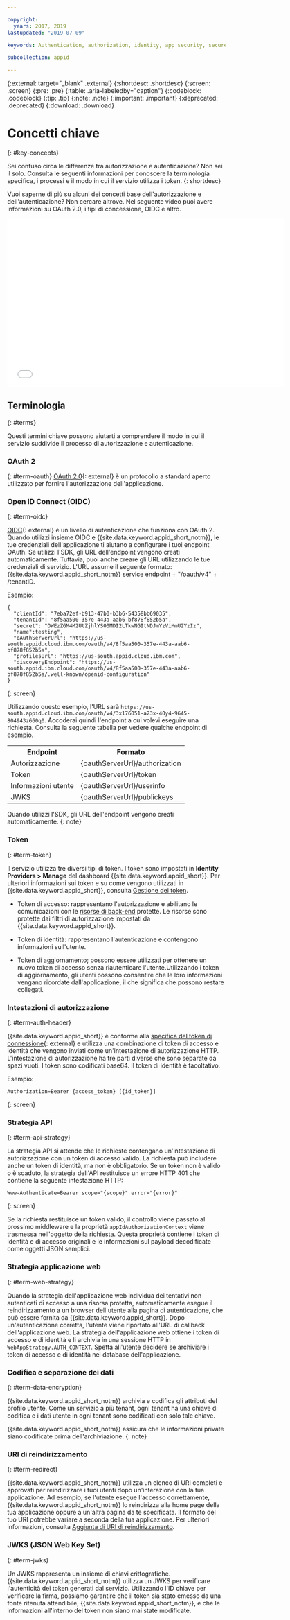 ```yaml
---

copyright:
  years: 2017, 2019
lastupdated: "2019-07-09"

keywords: Authentication, authorization, identity, app security, secure, access, tokens

subcollection: appid

---
```


{:external: target="_blank" .external}
{:shortdesc: .shortdesc}
{:screen: .screen}
{:pre: .pre}
{:table: .aria-labeledby="caption"}
{:codeblock: .codeblock}
{:tip: .tip}
{:note: .note}
{:important: .important}
{:deprecated: .deprecated}
{:download: .download}

# Concetti chiave
{: #key-concepts}

Sei confuso circa le differenze tra autorizzazione e autenticazione? Non sei il solo. Consulta le seguenti informazioni per conoscere la terminologia specifica, i processi e il modo in cui il servizio utilizza i token.
{: shortdesc}

Vuoi saperne di più su alcuni dei concetti base dell'autorizzazione e dell'autenticazione? Non cercare altrove. Nel seguente video puoi avere informazioni su OAuth 2.0, i tipi di concessione, OIDC e altro.

<iframe class="embed-responsive-item" id="about-appid-basics" title="Informazioni su {{site.data.keyword.appid_short_notm}}" type="text/html" width="640" height="390" src="//www.youtube.com/embed/ndlk-ZhKGXM?rel=0" frameborder="0" webkitallowfullscreen mozallowfullscreen allowfullscreen> </iframe>


## Terminologia
{: #terms}

Questi termini chiave possono aiutarti a comprendere il modo in cui il servizio suddivide il processo di autorizzazione e autenticazione.

### OAuth 2
{: #term-oauth}
[OAuth 2.0](https://tools.ietf.org/html/rfc6749){: external} è un protocollo a standard aperto utilizzato per fornire l'autorizzazione dell'applicazione.


### Open ID Connect (OIDC)
{: #term-oidc}

[OIDC](https://openid.net/developers/specs/){: external} è un livello di autenticazione che funziona con OAuth 2. Quando utilizzi insieme OIDC e {{site.data.keyword.appid_short_notm}}, le tue credenziali dell'applicazione ti aiutano a configurare i tuoi endpoint OAuth. Se utilizzi l'SDK, gli URL dell'endpoint vengono creati automaticamente. Tuttavia, puoi anche creare gli URL utilizzando le tue credenziali di servizio. L'URL assume il seguente formato: {{site.data.keyword.appid_short_notm}} service endpoint + "/oauth/v4" + /tenantID.

Esempio:

```
{
  "clientId": "7eba72ef-b913-47b0-b3b6-54358bb69035",
  "tenantId": "8f5aa500-357e-443a-aab6-bf878f852b5a",
  "secret": "OWEzZGM4M2UtZjhlYS00MDI2LTkwNGItNDJmYzViMmU2YzIz",
  "name":testing",
  "oAuthServerUrl": "https://us-south.appid.cloud.ibm.com/oauth/v4/8f5aa500-357e-443a-aab6-bf878f852b5a",
  "profilesUrl": "https://us-south.appid.cloud.ibm.com",
  "discoveryEndpoint": "https://us-south.appid.ibm.cloud.com/oauth/v4/8f5aa500-357e-443a-aab6-bf878f852b5a/.well-known/openid-configuration"
}
```
{: screen}

Utilizzando questo esempio, l'URL sarà `https://us-south.appid.cloud.ibm.com/oauth/v4/3x176051-a23x-40y4-9645-804943z660q0`. Accoderai quindi l'endpoint a cui volevi eseguire una richiesta. Consulta la seguente tabella per vedere qualche endpoint di esempio.

<table>
  <tr>
    <th>Endpoint</th>
    <th>Formato</th>
  </tr>
  <tr>
    <td>Autorizzazione</td>
    <td>{oauthServerUrl}/authorization</td>
  </tr>
  <tr>
    <td>Token</td>
    <td>{oauthServerUrl}/token</td>
  </tr>
  <tr>
    <td>Informazioni utente</td>
    <td>{oauthServerUrl}/userinfo</td>
  </tr>
  <tr>
    <td>JWKS</td>
    <td>{oauthServerUrl}/publickeys</td>
  </tr>
</table>

Quando utilizzi l'SDK, gli URL dell'endpoint vengono creati automaticamente.
{: note}

### Token
{: #term-token}

Il servizio utilizza tre diversi tipi di token. I token sono impostati in **Identity Providers > Manage** del dashboard {{site.data.keyword.appid_short}}. Per ulteriori informazioni sui token e su come vengono utilizzati in {{site.data.keyword.appid_short}}, consulta [Gestione dei token](/docs/services/appid?topic=appid-tokens).

* Token di accesso: rappresentano l'autorizzazione e abilitano le comunicazioni con le [risorse di back-end](/docs/services/appid?topic=appid-backend) protette. Le risorse sono protette dai filtri di autorizzazione impostati da {{site.data.keyword.appid_short}}.

* Token di identità: rappresentano l'autenticazione e contengono informazioni sull'utente.

* Token di aggiornamento; possono essere utilizzati per ottenere un nuovo token di accesso senza riautenticare l'utente.Utilizzando i token di aggiornamento, gli utenti possono consentire che le loro informazioni vengano ricordate dall'applicazione, il che significa che possono restare collegati. 

### Intestazioni di autorizzazione
{: #term-auth-header}

{{site.data.keyword.appid_short}} è conforme alla [specifica del token di connessione](https://tools.ietf.org/html/rfc6750){: external} e utilizza una combinazione di token di accesso e identità che vengono inviati come un'intestazione di autorizzazione HTTP. L'intestazione di autorizzazione ha tre parti diverse che sono separate da spazi vuoti. I token sono codificati base64. Il token di identità è facoltativo.

Esempio:

```
Authorization=Bearer {access_token} [{id_token}]
```
{: screen}


### Strategia API
{: #term-api-strategy}

La strategia API si attende che le richieste contengano un'intestazione di autorizzazione con un token di accesso valido. La richiesta può includere anche un token di identità, ma non è obbligatorio. Se un token non è valido o è scaduto, la strategia dell'API restituisce un errore HTTP 401 che contiene la seguente intestazione HTTP:
```
Www-Authenticate=Bearer scope="{scope}" error="{error}"
```
{: screen}

Se la richiesta restituisce un token valido, il controllo viene passato al prossimo middleware e la proprietà `appIdAuthorizationContext` viene trasmessa nell'oggetto della richiesta. Questa proprietà contiene i token di identità e di accesso originali e le informazioni sul payload decodificate come oggetti JSON semplici.

### Strategia applicazione web
{: #term-web-strategy}

Quando la strategia dell'applicazione web individua dei tentativi non autenticati di accesso a una risorsa protetta, automaticamente esegue il reindirizzamento a un browser dell'utente alla pagina di autenticazione, che può essere fornita da {{site.data.keyword.appid_short}}. Dopo un'autenticazione corretta, l'utente viene riportato all'URL di callback dell'applicazione web. La strategia dell'applicazione web ottiene i token di accesso e di identità e li archivia in una sessione HTTP in `WebAppStrategy.AUTH_CONTEXT`. Spetta all'utente decidere se archiviare i token di accesso e di identità nel database dell'applicazione.

### Codifica e separazione dei dati
{: #term-data-encryption}

{{site.data.keyword.appid_short_notm}} archivia e codifica gli attributi del profilo utente. Come un servizio a più tenant, ogni tenant ha una chiave di codifica e i dati utente in ogni tenant sono codificati con solo tale chiave.

{{site.data.keyword.appid_short_notm}} assicura che le informazioni private siano codificate prima dell'archiviazione.
{: note}


### URI di reindirizzamento
{: #term-redirect}

{{site.data.keyword.appid_short_notm}} utilizza un elenco di URI completi e approvati per reindirizzare i tuoi utenti dopo un'interazione con la tua applicazione. Ad esempio, se l'utente esegue l'accesso correttamente, {{site.data.keyword.appid_short_notm}} lo reindirizza alla home page della tua applicazione oppure a un'altra pagina da te specificata. Il formato del tuo URI potrebbe variare a seconda della tua applicazione. Per ulteriori informazioni, consulta [Aggiunta di URI di reindirizzamento](/docs/services/appid?topic=appid-managing-idp#add-redirect-uri).


### JWKS (JSON Web Key Set)
{: #term-jwks}

Un JWKS rappresenta un insieme di chiavi crittografiche. {{site.data.keyword.appid_short_notm}} utilizza un JWKS per verificare l'autenticità dei token generati dal servizio. Utilizzando l'ID chiave per verificare la firma, possiamo garantire che il token sia stato emesso da una fonte ritenuta attendibile, {{site.data.keyword.appid_short_notm}}, e che le informazioni all'interno del token non siano mai state modificate.


